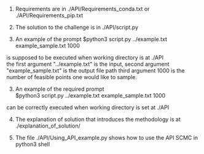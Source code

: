 1. Requirements are in ./API/Requirements_conda.txt or ./API/Requirements_pip.txt

2. The solution to the challenge is in ./API/script.py


3. An example of the prompt
$python3 script.py ../example.txt example_sample.txt 1000

is supposed to be executed when working directory is at ./API <br>
the first argument "../example.txt" is the input, second argument "example_sample.txt" is the output file path
third argument 1000 is the number of feasible points one would like to sample.

3. An example of the required prompt <br>
$python3 script.py ../example.txt example_sample.txt 1000

can be correctly executed when working directory is set at ./API



4. The explanation of solution that introduces the methodology is at ./explanation_of_solution/

5. The file ./API/Using_API_example.py shows how to use the API SCMC in python3 shell
